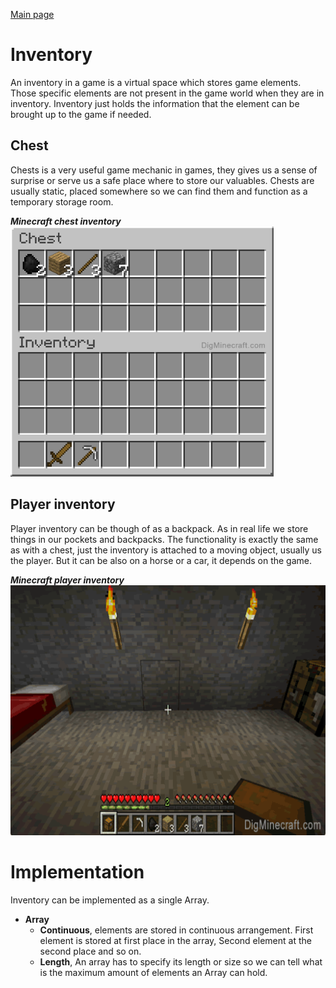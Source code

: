 [Main page](../../readme.md)

# Inventory
An inventory in a game is a virtual space which stores game elements.
Those specific elements are not present in the game world when they are in inventory.
Inventory just holds the information that the element can be brought up to the game if needed.

## Chest
Chests is a very useful game mechanic in games, they gives us a sense of surprise or serve us a safe place where to store our valuables. Chests are usually static, placed somewhere so we can find them and function as a temporary storage room.

***Minecraft chest inventory***\
<img src="../../img/minecraft_chest.png" alt="minecraft chest" height="400"/>
## Player inventory
Player inventory can be though of as a backpack. As in real life we store things in our pockets and backpacks. The functionality is exactly the same as with a chest, just the inventory is attached to a moving object, usually us the player. But it can be also on a horse or a car, it depends on the game.

***Minecraft player inventory***\
<img src="../../img/minecraft_inventory.png" alt="minecraft inventory" height="400"/>
# Implementation
Inventory can be implemented as a single Array.
- **Array**
	- **Continuous**, elements are stored in continuous arrangement. First element is stored at first place in the array, Second element at the second place and so on.
	- **Length**, An array has to specify its length or size so we can tell what is the maximum amount of elements an Array can hold.